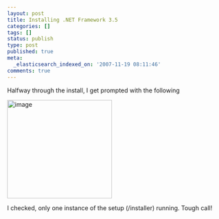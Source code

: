 ```yaml
---
layout: post
title: Installing .NET Framework 3.5
categories: []
tags: []
status: publish
type: post
published: true
meta:
  _elasticsearch_indexed_on: '2007-11-19 08:11:46'
comments: true
---
```

<p>Halfway through the install, I get prompted with the following</p>  <p><a href="http://hhariri.files.wordpress.com/2010/11/image2.png"><img style="border-bottom:0;border-left:0;display:inline;border-top:0;border-right:0;" title="image" border="0" alt="image" src="http://hhariri.files.wordpress.com/2010/11/image_thumb2.png" width="244" height="230" /></a> </p>  <p>I checked, only one instance of the setup (/installer) running. Tough call!</p>
